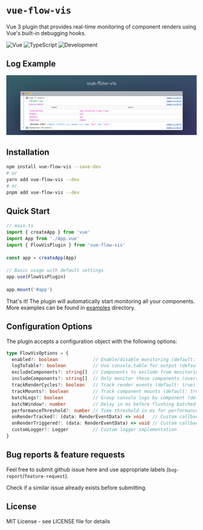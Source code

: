 # `vue-flow-vis`

Vue 3 plugin that provides real-time monitoring of component renders using Vue's built-in debugging hooks.

![Vue](https://img.shields.io/badge/Vue-3.x-brightgreen.svg)
![TypeScript](https://img.shields.io/badge/TypeScript-5.x-blue.svg)
![Development](https://img.shields.io/badge/Environment-Development_Only-orange.svg)

## Log Example

![image info](./static/README_screen.png)

## Installation

```bash
npm install vue-flow-vis --save-dev
# or
yarn add vue-flow-vis --dev
# or
pnpm add vue-flow-vis --dev
```

## Quick Start

```typescript
// main.ts
import { createApp } from 'vue'
import App from './App.vue'
import { FlowVisPlugin } from 'vue-flow-vis'

const app = createApp(App)

// Basic usage with default settings
app.use(FlowVisPlugin)

app.mount('#app')
```

That's it! The plugin will automatically start monitoring all your components.
More examples can be found in [examples](./examples) directory.

## Configuration Options

The plugin accepts a configuration object with the following options:

```typescript
type FlowVisOptions = {
  enabled?: boolean             // Enable/disable monitoring (default: true)
  logToTable?: boolean          // Use console.table for output (default: false)
  excludeComponents?: string[]  // Components to exclude from monitoring
  includeComponents?: string[]  // Only monitor these components (overrides exclude)
  trackRenderCycles?: boolean   // Track render events (default: true)
  trackMounts?: boolean         // Track component mounts (default: true)
  batchLogs?: boolean           // Group console logs by component (default: true)
  batchWindow?: number          // Delay in ms before flushing batched logs (default: 500)
  performanceThreshold?: number // Time threshold in ms for performance warnings (default: 16)
  onRenderTracked?: (data: RenderEventData) => void   // Custom callback for tracked events
  onRenderTriggered?: (data: RenderEventData) => void // Custom callback for triggered events
  customLogger?: Logger         // Custom logger implementation
}
```
## Bug reports & feature requests
Feel free to submit github issue here and use appropriate labels (`bug-report`/`feature-request`).

Check if a similar issue already exists before submitting.

## License

MIT License - see LICENSE file for details